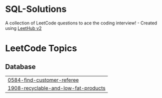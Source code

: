 # SQL-Solutions
A collection of LeetCode questions to ace the coding interview! - Created using [LeetHub v2](https://github.com/arunbhardwaj/LeetHub-2.0)

<!---LeetCode Topics Start-->
# LeetCode Topics
## Database
|  |
| ------- |
| [0584-find-customer-referee](https://github.com/Govind-Shukla-Space/SQL-Solutions/tree/master/0584-find-customer-referee) |
| [1908-recyclable-and-low-fat-products](https://github.com/Govind-Shukla-Space/SQL-Solutions/tree/master/1908-recyclable-and-low-fat-products) |
<!---LeetCode Topics End-->